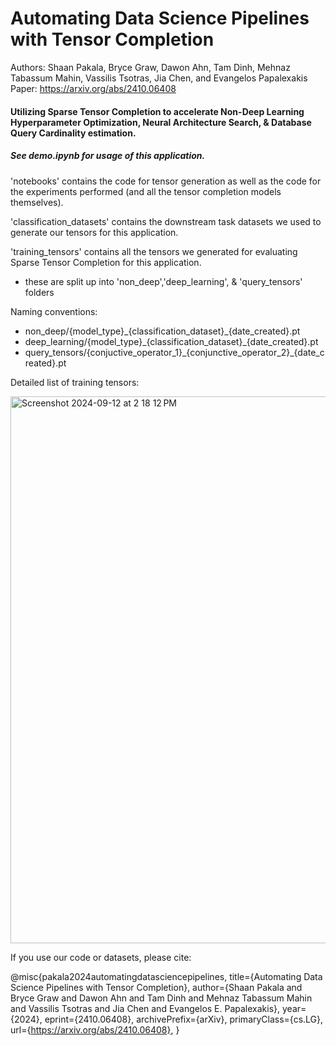 # Automating Data Science Pipelines with Tensor Completion

Authors: Shaan Pakala, Bryce Graw, Dawon Ahn, Tam Dinh, Mehnaz Tabassum Mahin, Vassilis Tsotras, Jia Chen, and Evangelos Papalexakis
Paper: https://arxiv.org/abs/2410.06408

#### Utilizing Sparse Tensor Completion to accelerate Non-Deep Learning Hyperparameter Optimization, Neural Architecture Search, & Database Query Cardinality estimation.

##### See demo.ipynb for usage of this application.

'notebooks' contains the code for tensor generation as well as the code for the experiments performed (and all the tensor completion models themselves).

'classification_datasets' contains the downstream task datasets we used to generate our tensors for this application.

'training_tensors' contains all the tensors we generated for evaluating Sparse Tensor Completion for this application.
  - these are split up into 'non_deep','deep_learning', & 'query_tensors' folders

Naming conventions:
  - non_deep/{model_type}\_{classification\_dataset}\_{date\_created}.pt
  - deep_learning/{model_type}\_{classification\_dataset}\_{date\_created}.pt
  - query_tensors/{conjuctive\_operator\_1}_{conjunctive\_operator\_2}\_{date\_created}.pt


Detailed list of training tensors:

<img width="875" alt="Screenshot 2024-09-12 at 2 18 12 PM" src="https://github.com/user-attachments/assets/2b95f2cb-f21f-406d-a7cd-c4a6c26566a0">



If you use our code or datasets, please cite:

@misc{pakala2024automatingdatasciencepipelines,
      title={Automating Data Science Pipelines with Tensor Completion}, 
      author={Shaan Pakala and Bryce Graw and Dawon Ahn and Tam Dinh and Mehnaz Tabassum Mahin and Vassilis Tsotras and Jia Chen and Evangelos E. Papalexakis},
      year={2024},
      eprint={2410.06408},
      archivePrefix={arXiv},
      primaryClass={cs.LG},
      url={https://arxiv.org/abs/2410.06408}, 
}
